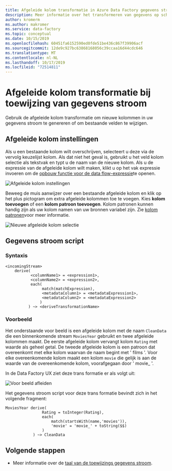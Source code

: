 ```yaml
---
title: Afgeleide kolom transformatie in Azure Data Factory gegevens stroom toewijzen | Microsoft Docs
description: Meer informatie over het transformeren van gegevens op schaal in Azure Data Factory met de toewijzing gegevens stroom die is afgeleide kolom transformatie.
author: kromerm
ms.author: makromer
ms.service: data-factory
ms.topic: conceptual
ms.date: 10/15/2019
ms.openlocfilehash: 60451fa6152590ed0fde51be436c867f39906acf
ms.sourcegitcommit: 12de9c927bc63868168056c39ccaa16d44cdc646
ms.translationtype: MT
ms.contentlocale: nl-NL
ms.lasthandoff: 10/17/2019
ms.locfileid: "72514811"
---
```

# <a name="derived-column-transformation-in-mapping-data-flow"></a>Afgeleide kolom transformatie bij toewijzing van gegevens stroom

Gebruik de afgeleide kolom transformatie om nieuwe kolommen in uw gegevens stroom te genereren of om bestaande velden te wijzigen.

## <a name="derived-column-settings"></a>Afgeleide kolom instellingen

Als u een bestaande kolom wilt overschrijven, selecteert u deze via de vervolg keuzelijst kolom. Als dat niet het geval is, gebruikt u het veld kolom selectie als tekstvak en typt u de naam van de nieuwe kolom. Als u de expressie van de afgeleide kolom wilt maken, klikt u op het vak expressie invoeren om de [opbouw functie voor de data flow-expressie](concepts-data-flow-expression-builder.md)te openen.

![Afgeleide kolom instellingen](media/data-flow/dc1.png "Afgeleide kolom instellingen")

Beweeg de muis aanwijzer over een bestaande afgeleide kolom en klik op het plus pictogram om extra afgeleide kolommen toe te voegen. Kies **kolom toevoegen** of een **kolom patroon toevoegen**. Kolom patronen kunnen handig zijn als uw kolom namen van uw bronnen variabel zijn. Zie [kolom patronen](concepts-data-flow-column-pattern.md)voor meer informatie.

![Nieuwe afgeleide kolom selectie](media/data-flow/columnpattern.png "Nieuwe afgeleide kolom selectie")

## <a name="data-flow-script"></a>Gegevens stroom script

### <a name="syntax"></a>Syntaxis

```
<incomingStream>
    derive(
           <columnName1> = <expression1>,
           <columnName2> = <expression2>,
           each(
                match(matchExpression),
                <metadataColumn1> = <metadataExpression1>,
                <metadataColumn2> = <metadataExpression2>
               )
          ) ~> <deriveTransformationName>
```

### <a name="example"></a>Voorbeeld

Het onderstaande voor beeld is een afgeleide kolom met de naam `CleanData` die een binnenkomende stream `MoviesYear` gebruikt en twee afgeleide kolommen maakt. De eerste afgeleide kolom vervangt kolom `Rating` met waarde als geheel getal. De tweede afgeleide kolom is een patroon dat overeenkomt met elke kolom waarvan de naam begint met ' films '. Voor elke overeenkomende kolom maakt een kolom `movie` die gelijk is aan de waarde van de overeenkomende kolom, voorafgegaan door ' movie_ '. 

In de Data Factory UX ziet deze trans formatie er als volgt uit:

![Voor beeld afleiden](media/data-flow/derive-script1.png "Voor beeld afleiden")

Het gegevens stroom script voor deze trans formatie bevindt zich in het volgende fragment:

```
MoviesYear derive(
                Rating = toInteger(Rating),
                each(
                    match(startsWith(name,'movies')),
                    'movie' = 'movie_' + toString($$)
                )
            ) ~> CleanData
```

## <a name="next-steps"></a>Volgende stappen

- Meer informatie over de [taal van de toewijzings gegevens stroom](data-flow-expression-functions.md).
